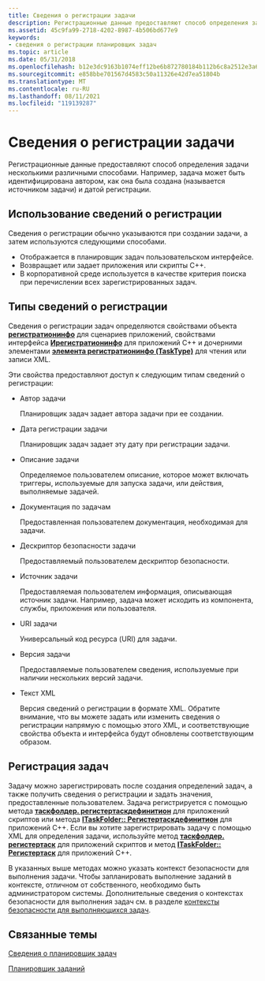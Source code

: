 ```yaml
---
title: Сведения о регистрации задачи
description: Регистрационные данные предоставляют способ определения задачи несколькими различными способами. Например, задача может быть идентифицирована автором, как она была создана (называется источником задачи) и датой регистрации.
ms.assetid: 45c9fa99-2718-4202-8987-4b506bd677e9
keywords:
- сведения о регистрации планировщик задач
ms.topic: article
ms.date: 05/31/2018
ms.openlocfilehash: b12e3dc9163b1074eff12be6b872780184b112b6c8a2512e3a68901d083f9c85
ms.sourcegitcommit: e858bbe701567d4583c50a11326e42d7ea51804b
ms.translationtype: MT
ms.contentlocale: ru-RU
ms.lasthandoff: 08/11/2021
ms.locfileid: "119139287"
---
```

# <a name="task-registration-information"></a>Сведения о регистрации задачи

Регистрационные данные предоставляют способ определения задачи несколькими различными способами. Например, задача может быть идентифицирована автором, как она была создана (называется источником задачи) и датой регистрации.

## <a name="using-registration-information"></a>Использование сведений о регистрации

Сведения о регистрации обычно указываются при создании задачи, а затем используются следующими способами.

-   Отображается в планировщик задач пользовательском интерфейсе.
-   Возвращает или задает приложения или скрипты C++.
-   В корпоративной среде используется в качестве критерия поиска при перечислении всех зарегистрированных задач.

## <a name="types-of-registration-information"></a>Типы сведений о регистрации

Сведения о регистрации задач определяются свойствами объекта [**регистратионинфо**](registrationinfo.md) для сценариев приложений, свойствами интерфейса [**Ирегистратионинфо**](/windows/desktop/api/taskschd/nn-taskschd-iregistrationinfo) для приложений C++ и дочерними элементами [**элемента регистратионинфо (TaskType)**](taskschedulerschema-registrationinfo-tasktype-element.md) для чтения или записи XML.

Эти свойства предоставляют доступ к следующим типам сведений о регистрации:

-   Автор задачи

    Планировщик задач задает автора задачи при ее создании.

-   Дата регистрации задачи

    Планировщик задач задает эту дату при регистрации задачи.

-   Описание задачи

    Определяемое пользователем описание, которое может включать триггеры, используемые для запуска задачи, или действия, выполняемые задачей.

-   Документация по задачам

    Предоставленная пользователем документация, необходимая для задачи.

-   Дескриптор безопасности задачи

    Предоставляемый пользователем дескриптор безопасности.

-   Источник задачи

    Предоставляемая пользователем информация, описывающая источник задачи. Например, задача может исходить из компонента, службы, приложения или пользователя.

-   URI задачи

    Универсальный код ресурса (URI) для задачи.

-   Версия задачи

    Предоставляемые пользователем сведения, используемые при наличии нескольких версий задачи.

-   Текст XML

    Версия сведений о регистрации в формате XML. Обратите внимание, что вы можете задать или изменить сведения о регистрации напрямую с помощью этого XML, и соответствующие свойства объекта и интерфейса будут обновлены соответствующим образом.

## <a name="registering-tasks"></a>Регистрация задач

Задачу можно зарегистрировать после создания определений задач, а также получить сведения о регистрации и задать значения, предоставленные пользователем. Задача регистрируется с помощью метода [**таскфолдер. регистертаскдефинитион**](taskfolder-registertaskdefinition.md) для приложений скриптов или метода [**ITaskFolder:: Регистертаскдефинитион**](/windows/desktop/api/taskschd/nf-taskschd-itaskfolder-registertaskdefinition) для приложений C++. Если вы хотите зарегистрировать задачу с помощью XML для определения задачи, используйте метод [**таскфолдер. регистертаск**](taskfolder-registertask.md) для приложений скриптов и метод [**ITaskFolder:: Регистертаск**](/windows/desktop/api/taskschd/nf-taskschd-itaskfolder-registertask) для приложений C++.

В указанных выше методах можно указать контекст безопасности для выполнения задачи. Чтобы запланировать выполнение заданий в контексте, отличном от собственного, необходимо быть администратором системы. Дополнительные сведения о контекстах безопасности для выполнения задач см. в разделе [контексты безопасности для выполняющихся задач](security-contexts-for-running-tasks.md).

## <a name="related-topics"></a>Связанные темы

<dl> <dt>

[Сведения о планировщик задач](about-the-task-scheduler.md)
</dt> <dt>

[Планировщик заданий](task-scheduler-start-page.md)
</dt> </dl>

 

 




